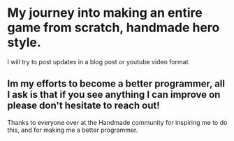 # My journey into making an entire game from scratch, handmade hero style.
I will try to post updates in a blog post or youtube video format.

## Im my efforts to become a better programmer, all I ask is that if you see anything I can improve on please don't hesitate to reach out!

Thanks to everyone over at the Handmade community for inspiring me to do this, and for making me a better programmer.